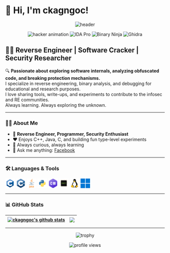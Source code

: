 # 👋 Hi, I'm ckagngoc!

<p align="center">
  <img src="https://capsule-render.vercel.app/api?type=waving&color=0:6a11cb,100:2575fc&height=180&section=header&text=ckagngoc&fontSize=40&fontAlign=50&fontColor=ffffff" alt="header"/>
</p>

<!-- Hacker & RE tools GIFs -->
<p align="center">
  <img src="https://media.giphy.com/media/3o7aD2saalBwwftBIY/giphy.gif" alt="hacker animation" height="120"/>
  <img src="https://raw.githubusercontent.com/wiki/williballenthin/python-idb/images/ida-logo.gif" alt="IDA Pro" height="60"/>
  <img src="https://user-images.githubusercontent.com/943555/120899978-2e2e2a00-c5f2-11eb-8e2e-2e2e2e2e2e2e.gif" alt="Binary Ninja" height="60"/>
  <img src="https://raw.githubusercontent.com/NationalSecurityAgency/ghidra/master/GhidraDocs/images/GhidraLogoAnim.gif" alt="Ghidra" height="60"/>
</p>

## 👨‍💻 Reverse Engineer | Software Cracker | Security Researcher

🔍 **Passionate about exploring software internals, analyzing obfuscated code, and breaking protection mechanisms.**  
I specialize in reverse engineering, binary analysis, and debugging for educational and research purposes.  
I love sharing tools, write-ups, and experiments to contribute to the infosec and RE communities.  
Always learning. Always exploring the unknown.

---

### 🧑‍💼 About Me

- 💼 **Reverse Engineer, Programmer, Security Enthusiast**
- ❤️ Enjoys C++, Java, C, and building fun type-level experiments
- 🧠 Always curious, always learning
- 💬 Ask me anything: [Facebook](https://web.facebook.com/profile.php?id=100026147535753)

---

### 🛠️ Languages & Tools

<p>
  <img height="30" src="https://raw.githubusercontent.com/github/explore/80688e429a7d4ef2fca1e82350fe8e3517d3494d/topics/c/c.png" alt="C"/>
  <img height="30" src="https://raw.githubusercontent.com/github/explore/80688e429a7d4ef2fca1e82350fe8e3517d3494d/topics/cpp/cpp.png" alt="C++"/>
  <img height="30" src="https://raw.githubusercontent.com/github/explore/5c058a388828bb5fde0bcafd4bc867b5bb3f26f3/topics/java/java.png" alt="Java"/>
  <img height="30" src="https://raw.githubusercontent.com/github/explore/80688e429a7d4ef2fca1e82350fe8e3517d3494d/topics/python/python.png" alt="Python"/>
  <img height="30" src="https://raw.githubusercontent.com/github/explore/80688e429a7d4ef2fca1e82350fe8e3517d3494d/topics/csharp/csharp.png" alt="C#"/>
  <img height="30" src="https://raw.githubusercontent.com/github/explore/37efc926ba0c909a6b1b5aab4b8e6c7b5e9c2b2c/topics/assembly/assembly.png" alt="Assembly"/>
  <img height="30" src="https://raw.githubusercontent.com/github/explore/01ea2a586e5da744792d0ccfce2f68b861f29301/topics/linux/linux.png" alt="Linux"/>
  <img height="30" src="https://raw.githubusercontent.com/github/explore/01ea2a586e5da744792d0ccfce2f68b861f29301/topics/windows/windows.png" alt="Windows"/>
</p>

---

### 📊 GitHub Stats

| <a href="https://github.com/ckagngoc/github-readme-stats"><img align="center" src="https://github-readme-stats.vercel.app/api?username=ckagngoc&show_icons=true&theme=radical&hide_border=true" alt="ckagngoc's github stats" /></a> | <a href="https://github.com/ckagngoc/github-readme-stats"><img align="center" src="https://github-readme-stats.vercel.app/api/top-langs/?username=ckagngoc&layout=compact&theme=radical&hide_border=true" /></a> |
| ------------- | ------------- |

---

<p align="center">
  <img src="https://github-profile-trophy.vercel.app/?username=ckagngoc&theme=radical&no-frame=true&column=7" alt="trophy"/>
</p>

<p align="center">
  <img src="https://komarev.com/ghpvc/?username=ckagngoc&color=blueviolet" alt="profile views"/>
</p>
